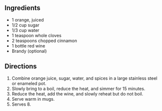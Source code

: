 Ingredients
-----------

- 1 orange, juiced
- 1/2 cup sugar
- 1/3 cup water
- 1 teaspoon whole cloves
- 2 teaspoons chopped cinnamon
- 1 bottle red wine
- Brandy (optional)

Directions
----------

1. Combine orange juice, sugar, water, and spices in a large stainless steel or enameled pot.
2. Slowly bring to a boil, reduce the heat, and simmer for 15 minutes.
3. Reduce the heat, add the wine, and slowly reheat but do not boil.
4. Serve warm in mugs.
5. Serves 8.
